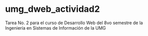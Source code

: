 # umg_dweb_actividad2
Tarea No. 2 para el curso de Desarrollo Web del 8vo semestre de la Ingeniería en Sistemas de Información de la  UMG
